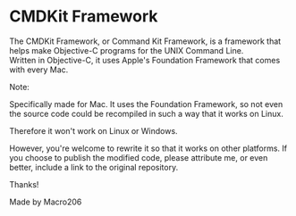 CMDKit Framework
================

The CMDKit Framework, or Command Kit Framework, is a framework that helps make Objective-C programs for the UNIX Command Line.  
Written in Objective-C, it uses Apple's Foundation Framework that comes with every Mac.



Note:  
  
Specifically made for Mac. It uses the Foundation Framework, so not even the source code could be recompiled in such a way that it works on Linux.

Therefore it won't work on Linux or Windows.

However, you're welcome to rewrite it so that it works on other platforms. If you choose to publish the modified code, please attribute me, or even better, include a link to the original repository.

Thanks!

Made by Macro206
